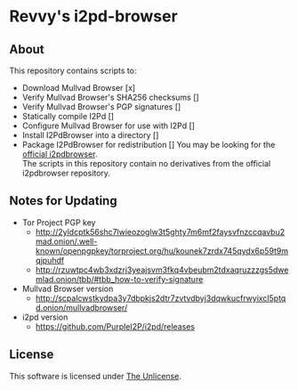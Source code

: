 # Revvy's i2pd-browser
## About
This repository contains scripts to:
- Download Mullvad Browser [x]
- Verify Mullvad Browser's SHA256 checksums []
- Verify Mullvad Browser's PGP signatures []
- Statically compile I2Pd []
- Configure Mullvad Browser for use with I2Pd []
- Install I2PdBrowser into a directory []
- Package I2PdBrowser for redistribution []
You may be looking for the [official i2pdbrowser](https://github.com/PurpleI2P/i2pdbrowser).\
The scripts in this repository contain no derivatives from the official i2pdbrowser repository.

## Notes for Updating
- Tor Project PGP key
	- http://2yldcptk56shc7lwieozoglw3t5ghty7m6mf2faysvfnzccqavbu2mad.onion/.well-known/openpgpkey/torproject.org/hu/kounek7zrdx745qydx6p59t9mqjpuhdf
	- http://rzuwtpc4wb3xdzrj3yeajsvm3fkq4vbeubm2tdxaqruzzzgs5dwemlad.onion/tbb/#tbb_how-to-verify-signature
- Mullvad Browser version
	- http://scpalcwstkydpa3y7dbpkjs2dtr7zvtvdbyj3dqwkucfrwyixcl5ptqd.onion/mullvadbrowser/
- i2pd version
	- https://github.com/PurpleI2P/i2pd/releases

## License
This software is licensed under [The Unlicense](https://unlicense.org/).
